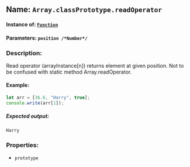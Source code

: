 ## Name: `Array.classPrototype.readOperator`

#### Instance of: [`Function`](Function.md)

#### Parameters: `position /*Number*/`

### Description:

Read operator (arrayInstance[n]) returns element at given position.
Not to be confused with static method Array.readOperator.

#### Example:

```js
let arr = [36.6, "Harry", true];
console.write(arr[1]);
```

##### Expected output:

```
Harry
```

### Properties:

- `prototype`


